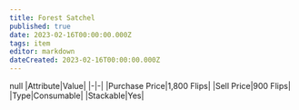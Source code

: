 ```yaml
---
title: Forest Satchel
published: true
date: 2023-02-16T00:00:00.000Z
tags: item
editor: markdown
dateCreated: 2023-02-16T00:00:00.000Z
---
```


null
|Attribute|Value|
|-|-|
|Purchase Price|1,800 Flips|
|Sell Price|900 Flips|
|Type|Consumable|
|Stackable|Yes|


